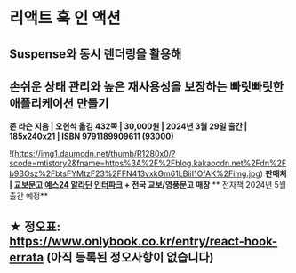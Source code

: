 # 리액트 훅 인 액션
## Suspense와 동시 렌더링을 활용해 
## 손쉬운 상태 관리와 높은 재사용성을 보장하는 빠릿빠릿한 애플리케이션 만들기
**존 라슨 지음 | 오현석 옮김**
**432쪽 | 30,000원 | 2024년 3월 29일 출간 | 185x240x21 | ISBN 9791189909611 (93000)**

!(https://img1.daumcdn.net/thumb/R1280x0/?scode=mtistory2&fname=https%3A%2F%2Fblog.kakaocdn.net%2Fdn%2Fb9BOsz%2FbtsFYMtzF23%2FFN413vxkGm61LBiiI1OfAK%2Fimg.jpg)
**판매처 | [교보문고](https://bit.ly/3VsRxst) [예스24](https://bit.ly/3TtywDR) [알라딘](http://aladin.kr/p/BqKWY) [인터파크](https://bit.ly/43vrTW) + 전국 교보/영풍문고 매장**
** 전자책 2024년 5월 출간 예정**

## ★ 정오표: https://www.onlybook.co.kr/entry/react-hook-errata (아직 등록된 정오사항이 없습니다)
